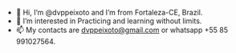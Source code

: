 - 👋 Hi, I’m @dvppeixoto and I’m from Fortaleza-CE, Brazil. 
- 👀 I’m interested in Practicing and learning without limits.
- 📫 My contacts are dvppeixoto@gmail.com or whatsapp +55 85 991027564.



